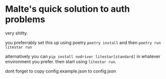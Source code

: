 # Malte's quick solution to auth problems

very shitty.

you preferrably set this up using poetry `poetry install` and then `poetry run litestar run`

alternatively you can `pip install nodriver litestar[standard]` in whatever environment you prefer. 
then start using `litestar run`.

dont forget to copy config.example.json to config.json
